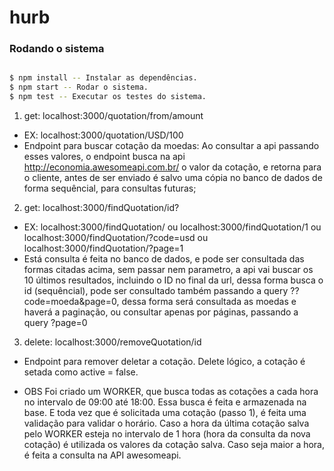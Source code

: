 # hurb


### Rodando o sistema 

```sh

$ npm install -- Instalar as dependências.
$ npm start -- Rodar o sistema.
$ npm test -- Executar os testes do sistema.
```
1. get: localhost:3000/quotation/from/amount 
- EX: localhost:3000/quotation/USD/100
- Endpoint para buscar cotação da moedas: Ao consultar a api passando esses valores, o endpoint busca na api http://economia.awesomeapi.com.br/ o valor da cotação, e retorna para o cliente, antes de ser enviado é salvo uma cópia no banco de dados de forma sequêncial, para consultas futuras;

2. get: localhost:3000/findQuotation/id?
- EX: localhost:3000/findQuotation/ ou localhost:3000/findQuotation/1 ou localhost:3000/findQuotation/?code=usd ou localhost:3000/findQuotation/?page=1
- Está consulta é feita no banco de dados, e pode ser consultada das formas citadas acima, sem passar nem parametro, a api vai buscar os 10 últimos resultados, incluindo o ID no final da url, dessa forma busca o id (sequêncial), pode ser consultado também passando a query ??code=moeda&page=0, dessa forma será consultada as moedas e haverá a paginação, ou consultar apenas por páginas, passando a query ?page=0

3. delete: localhost:3000/removeQuotation/id
- Endpoint para remover deletar a cotação. Delete lógico, a cotação é setada como active = false.

* OBS
Foi criado um WORKER, que busca todas as cotações a cada hora no intervalo de 09:00 até 18:00. Essa busca é feita e armazenada na base. E toda vez que é solicitada uma cotação (passo 1), é feita uma validação para validar o horário. Caso a hora da última cotação salva pelo WORKER esteja no intervalo de 1 hora (hora da consulta da nova cotação) é utilizada os valores da cotação salva. Caso seja maior a hora, é feita a consulta na API awesomeapi. 
